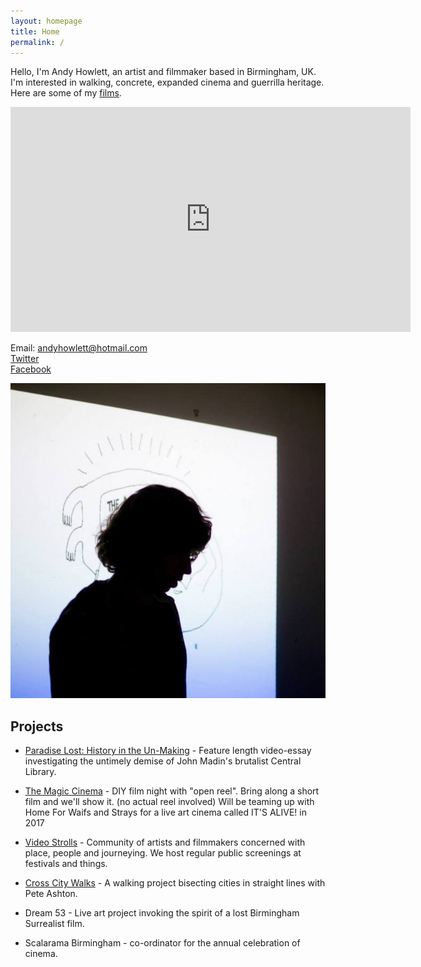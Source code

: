 ```yaml
---
layout: homepage
title: Home
permalink: /
---
```


Hello, I'm Andy Howlett, an artist and filmmaker based in Birmingham, UK. I'm interested in walking, concrete, expanded cinema and guerrilla heritage. Here are some of my [films](https://vimeo.com/deadlyseriousproductions).

<iframe src="https://player.vimeo.com/video/96645962?title=0&byline=0&portrait=0" width="640" height="360" frameborder="0" webkitallowfullscreen mozallowfullscreen allowfullscreen></iframe>

Email: andyhowlett@hotmail.com  
[Twitter](https://twitter.com/aphowlett)  
[Facebook](https://www.facebook.com/andy.howlett.5)

![](images/andy.jpg)

## Projects

- [Paradise Lost: History in the Un-Making](https://www.indiegogo.com/projects/paradise-lost-history-in-the-un-making-architecture) - Feature length video-essay investigating the untimely demise of John Madin's brutalist Central Library.

- [The Magic Cinema](https://en-gb.facebook.com/themagiccinema/)  - DIY film night with "open reel". Bring along a short film and we'll show it. (no actual reel involved) Will be teaming up with Home For Waifs and Strays for a live art cinema called IT'S ALIVE! in 2017
- [Video Strolls](http://videostrolls.com) - Community of artists and filmmakers concerned with place, people and journeying. We host regular public screenings at festivals and things.
- [Cross City Walks](http://xcw.org.uk) - A walking project bisecting cities in straight lines with Pete Ashton.
- Dream 53 - Live art project invoking the spirit of a lost Birmingham Surrealist film.
- Scalarama Birmingham - co-ordinator for the annual celebration of cinema.

